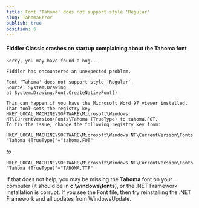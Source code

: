 ```yaml
---
title: Font 'Tahoma' does not support style 'Regular'
slug: TahomaError
publish: true
position: 6
---
```


#### Fiddler Classic crashes on startup complaining about the Tahoma font
	
	Sorry, you may have found a bug...
	
	Fiddler has encountered an unexpected problem. 

	Font 'Tahoma' does not support style 'Regular'.
	Source: System.Drawing
	at System.Drawing.Font.CreateNativeFont()

	This can happen if you have the Microsoft Word 97 viewer installed. That tool sets the registry key HKEY_LOCAL_MACHINE\SOFTWARE\Microsoft\Windows NT\CurrentVersion\Fonts\Tahoma (TrueType) to tahoma.FOT. 
	To fix the issue, change the following registry key from:

	HKEY_LOCAL_MACHINE\SOFTWARE\Microsoft\Windows NT\CurrentVersion\Fonts
	"Tahoma (TrueType)"="tahoma.FOT"

*to*

	HKEY_LOCAL_MACHINE\SOFTWARE\Microsoft\Windows NT\CurrentVersion\Fonts
	"Tahoma (TrueType)"="TAHOMA.TTF"

If that does not help, you may be missing the **Tahoma** font on your computer (it should be in **c:\windows\fonts**), or the .NET Framework installation is corrupt. If you see the Font file, then try reinstalling the .NET Framework and all updates from WindowsUpdate.
